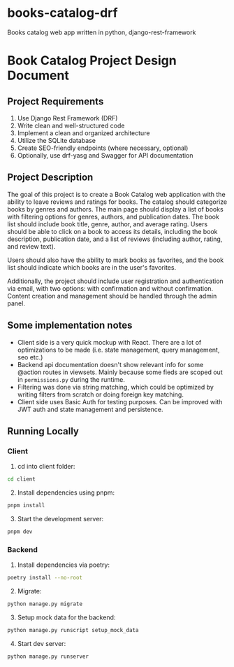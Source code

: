 # books-catalog-drf

Books catalog web app written in python, django-rest-framework

# Book Catalog Project Design Document

## Project Requirements

1.  Use Django Rest Framework (DRF)
2.  Write clean and well-structured code
3.  Implement a clean and organized architecture
4.  Utilize the SQLite database
5.  Create SEO-friendly endpoints (where necessary, optional)
6.  Optionally, use drf-yasg and Swagger for API documentation

## Project Description

The goal of this project is to create a Book Catalog web application with the ability to leave reviews and ratings for books. The catalog should categorize books by genres and authors. The main page should display a list of books with filtering options for genres, authors, and publication dates. The book list should include book title, genre, author, and average rating. Users should be able to click on a book to access its details, including the book description, publication date, and a list of reviews (including author, rating, and review text).

Users should also have the ability to mark books as favorites, and the book list should indicate which books are in the user's favorites.

Additionally, the project should include user registration and authentication via email, with two options: with confirmation and without confirmation. Content creation and management should be handled through the admin panel.

## Some implementation notes

- Client side is a very quick mockup with React. There are a lot of optimizations to be made (i.e. state management, query management, seo etc.)
- Backend api documentation doesn't show relevant info for some @action routes in viewsets. Mainly because some fieds are scoped out in `permissions.py` during the runtime.
- Filtering was done via string matching, which could be optimized by writing filters from scratch or doing foreign key matching.
- Client side uses Basic Auth for testing purposes. Can be improved with JWT auth and state management and persistence.

## Running Locally

### Client

1. cd into client folder:

```sh
cd client
```

2. Install dependencies using pnpm:

```sh
pnpm install
```

3. Start the development server:

```sh
pnpm dev
```

### Backend

1. Install dependencies via poetry:

```sh
poetry install --no-root
```

2. Migrate:

```sh
python manage.py migrate
```

3. Setup mock data for the backend:

```sh
python manage.py runscript setup_mock_data
```

4. Start dev server:

```sh
python manage.py runserver
```
